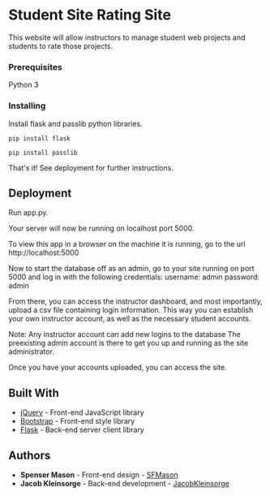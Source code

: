 # Student Site Rating Site

This website will allow instructors to manage student web projects and students to rate those
projects.

### Prerequisites

Python 3

### Installing

Install flask and passlib python libraries.

```
pip install flask
```

```
pip install passlib
```

That's it! See deployment for further instructions.

## Deployment

Run app.py.

Your server will now be running on localhost port 5000.

To view this app in a browser on the machine it is running, go to the url http://localhost:5000

Now to start the database off as an admin, go to your site running on port 5000 and log in with the
following credentials: username: admin password: admin

From there, you can access the instructor dashboard, and most importantly, upload a csv file
containing login information. This way you can establish your own instructor account, as well as the
necessary student accounts.

Note: Any instructor account can add new logins to the database The preexisting admin account is
there to get you up and running as the site administrator.

Once you have your accounts uploaded, you can access the site.

## Built With

* [jQuery](http://jquery.com/) - Front-end JavaScript library
* [Bootstrap](https://getbootstrap.com/) - Front-end style library
* [Flask](http://flask.pocoo.org/) - Back-end server client library

## Authors

* **Spenser Mason** - Front-end design - [SFMason](https://github.com/SFMason)
* **Jacob Kleinsorge** - Back-end development -
  [JacobKleinsorge](https://github.com/JacobKleinsorge)
